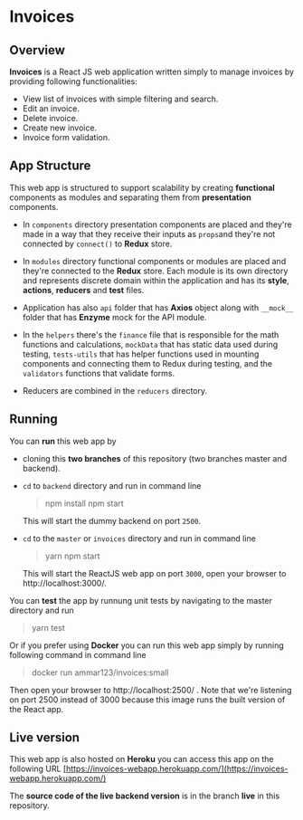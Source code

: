 # Invoices
## Overview
**Invoices** is a React JS web application written simply to manage invoices by providing following functionalities:

 - View list of invoices with simple filtering and search.
 - Edit an invoice.
 - Delete invoice.
 - Create new invoice.
 -  Invoice form validation.

## App Structure
This web app is structured to support scalability by creating **functional** components as modules and separating them from **presentation** components. 

 - In `components` directory presentation components are placed and they're made in a way that they receive their inputs as `props`and they're not connected by `connect()` to **Redux** store.

 - In `modules` directory functional components or modules are placed and they're connected to the **Redux** store.  Each module is its own directory and represents discrete domain within the application and has its **style**,  **actions**, **reducers** and **test** files.

 - Application has also `api` folder that has **Axios** object along with `__mock__` folder that has **Enzyme** mock for the API module.

 - In the `helpers` there's the `finance` file that is responsible for the math functions and calculations, `mockData` that has static data used during testing, `tests-utils` that has helper functions used in mounting components and connecting them to Redux during testing, and the `validators` functions that validate forms.

 - Reducers are combined in the `reducers` directory.

## Running
You can **run** this web app by

 - cloning this **two branches** of this repository (two branches master and backend).
 - `cd` to `backend` directory and run in command line 
	> npm install
	> npm start

	This will start the dummy backend on port `2500`.
 - `cd` to the `master` or `invoices` directory and run in command line
	> yarn
	> npm start

	This will start the ReactJS web app on port `3000`, open your browser to http://localhost:3000/.

You can **test** the app by runnung unit tests by navigating to the master directory and run

> yarn test

Or if you prefer using **Docker**  you can run this web app simply by running following command in command line

> docker run ammar123/invoices:small

Then open your browser to http://localhost:2500/ . Note that we're listening on port 2500 instead of 3000 because this image runs the built version of the React app.

## Live version
This web app is also hosted on **Heroku** you can access this app on the following URL
  [https://invoices-webapp.herokuapp.com/](https://invoices-webapp.herokuapp.com/)

The **source code of the live backend version** is in the branch **live** in this repository.
